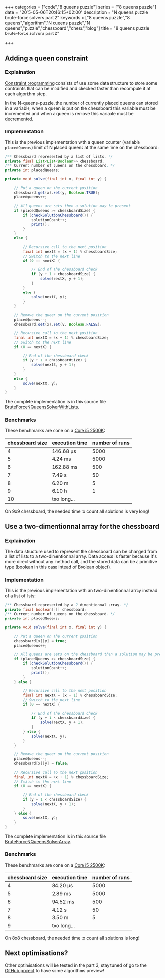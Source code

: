 +++
categories = ["code","8 queens puzzle"]
series = ["8 queens puzzle"]
date = "2015-05-06T20:46:15+02:00"
description = "N queens puzzle brute-force solvers part 2"
keywords = ["8 queens puzzle","8 queens","algorithm","N queens puzzle","N queens","puzzle","chessboard","chess","blog"]
title = "8 queens puzzle brute-force solvers part 2"

+++

## Adding a queen constraint

### Explaination

[Constraint programming](https://en.wikipedia.org/wiki/Constraint_programming) consists of use some data structure to store some contraints that can be modified and checked faster than recompute it at each algorithm step.

In the N-queens-puzzle, the number of currently placed queens can stored in a variable, when a queen is put on the chessboard this variable must be incremented and when a queen is remove this variable must be decremented.

### Implementation

This is the previous implementation with a queen counter (variable  `placedQueens`)  limit of N placed queens at the same time on the chessboard:

```java
/** Chessboard represented by a list of lists. */
private final List<List<Boolean>> chessboard;
/** Current number of queens on the chessboard. */
private int placedQueens;

private void solve(final int x, final int y) {

	// Put a queen on the current position
	chessboard.get(x).set(y, Boolean.TRUE);
	placedQueens++;

	// All queens are sets then a solution may be present
	if (placedQueens >= chessboardSize) {
		if (checkSolutionChessboard()) {
			solutionCount++;
			print();
		}
	}
	else {

		// Recursive call to the next position
		final int nextX = (x + 1) % chessboardSize;
		// Switch to the next line
		if (0 == nextX) {

			// End of the chessboard check
			if (y + 1 < chessboardSize) {
				solve(nextX, y + 1);
			}
		}
		else {
			solve(nextX, y);
		}
	}

	// Remove the queen on the current position
	placedQueens--;
	chessboard.get(x).set(y, Boolean.FALSE);

	// Recursive call to the next position
	final int nextX = (x + 1) % chessboardSize;
	// Switch to the next line
	if (0 == nextX) {

		// End of the chessboard check
		if (y + 1 < chessboardSize) {
			solve(nextX, y + 1);
		}
	}
	else {
		solve(nextX, y);
	}
}
```
The complete implementation is in this source file [BruteForceNQueensSolverWithLists](https://github.com/Sylvain-Bugat/N-queens-puzzle-solvers/blob/master/src/main/java/com/github/sbugat/nqueens/solvers/bruteforce/BruteForceNQueensSolverWithLists.java).

### Benchmarks

These benchmarks are done on a [Core i5 2500K](http://ark.intel.com/products/52210/Intel-Core-i5-2500K-Processor-6M-Cache-up-to-3_70-GHz):

| chessboard size | execution time | number of runs |
| ------------- | ----------- | ----------- |
| 4 | 146.68 µs | 5000 |
| 5 | 4.24 ms| 5000 |
| 6 | 162.88 ms | 500 |
| 7 | 7.49 s | 50 |
| 8 | 6.20 m | 5 |
| 9 | 6.10 h | 1 |
| 10 | too long... | |
On 9x9 chessboard, the needed time to count all solutions is very long!

## Use a two-dimentionnal array for the chessboard

### Explaination

The data structure used to represent the chessboard can be changed from a list of lists to a two-dimentionnal array. Data access is faster because it's more direct without any method call, and the stored data can be a primitive type (boolean in this case intead of Boolean object).

### Implementation

This is the previous implementation with an two-dimentionnal array instead of a list of lists:

```java
/** Chessboard represented by a 2 dimentionnal array. */
private final boolean[][] chessboard;
/** Current number of queens on the chessboard. */
private int placedQueens;

private void solve(final int x, final int y) {

	// Put a queen on the current position
	chessboard[x][y] = true;
	placedQueens++;

	// All queens are sets on the chessboard then a solution may be present
	if (placedQueens >= chessboardSize) {
		if (checkSolutionChessboard()) {
			solutionCount++;
			print();
		}
	} else {

		// Recursive call to the next position
		final int nextX = (x + 1) % chessboardSize;
		// Switch to the next line
		if (0 == nextX) {

			// End of the chessboard check
			if (y + 1 < chessboardSize) {
				solve(nextX, y + 1);
			}
		} else {
			solve(nextX, y);
		}
	}

	// Remove the queen on the current position
	placedQueens--;
	chessboard[x][y] = false;

	// Recursive call to the next position
	final int nextX = (x + 1) % chessboardSize;
	// Switch to the next line
	if (0 == nextX) {

		// End of the chessboard check
		if (y + 1 < chessboardSize) {
			solve(nextX, y + 1);
		}
	} else {
		solve(nextX, y);
	}
}
```

The complete implementation is in this source file [BruteForceNQueensSolverArray](https://github.com/Sylvain-Bugat/N-queens-puzzle-solvers/blob/master/src/main/java/com/github/sbugat/nqueens/solvers/bruteforce/BruteForceNQueensSolverArray.java).

### Benchmarks

These benchmarks are done on a [Core i5 2500K](http://ark.intel.com/products/52210/Intel-Core-i5-2500K-Processor-6M-Cache-up-to-3_70-GHz):

| chessboard size | execution time | number of runs
| ------------- | ----------- | ----------- |
| 4 | 84.20 µs | 5000 |
| 5 | 2.89 ms | 5000 | 
| 6 | 94.52 ms | 500 |
| 7 | 4.12 s | 50 |
| 8 | 3.50 m | 5 |
| 9 | too long... | |
On 8x8 chessboard, the needed time to count all solutions is long!

## Next optimisations?

Other optimisations will be tested in the part 3, stay tuned of go to the [GitHub project](https://github.com/Sylvain-Bugat/N-queens-puzzle-solvers) to have some algorithms preview!
